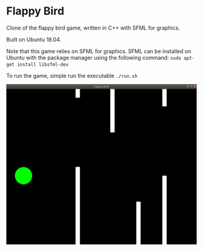 # Flappy Bird

Clone of the flappy bird game, written in C++ with SFML for graphics.

Built on Ubuntu 18.04.

Note that this game relies on SFML for graphics. SFML can be installed on Ubuntu with the package manager using the following command: 
`sudo apt-get install libsfml-dev`


To run the game, simple run the executable `./run.sh`

![Image of Gameplay](game_screenshot.png)